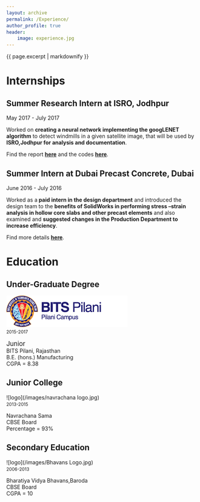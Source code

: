 ```yaml
---
layout: archive
permalink: /Experience/
author_profile: true
header:
    image: experience.jpg
---
```


{{ page.excerpt | markdownify }}



# Internships

## Summer Research Intern at ISRO, Jodhpur
<medium>May 2017 - July 2017</medium>
<p>Worked on <b>creating a neural network implementing the googLENET algorithm</b> to detect windmills in a given satellite image, that will be used by <b>ISRO,Jodhpur for analysis and documentation</b>.</p>
<p>Find the report <a href="/PS1Report.pdf"><b>here</b></a> and the codes <a href="/Codes"><b>here</b></a>.</p>

## Summer Intern at Dubai Precast Concrete, Dubai 
<medium> June 2016 - July 2016</medium>
<p>Worked as a<b> paid intern in the design department</b> and introduced the design team to the <b>benefits of SolidWorks in performing stress –strain analysis in hollow core slabs and other precast elements</b> and also examined and <b>suggested changes in the Production Department to increase efficiency</b>.</p>  
<p>Find more details <a href="/FinalReport.pdf"><b>here</b></a>.</p>

# Education

## Under-Graduate Degree             
![logo](/images/BITSPilani_logo.png)
<br>
<small>2015-2017</small>
<p><big>Junior</big><br>
   BITS Pilani, Rajasthan<br>
   B.E. (hons.) Manufacturing<br>
   CGPA = 8.38<br>
</p>

## Junior College
![logo](/images/navrachana logo.jpg)
<br>
<small>2013-2015</small>
<p>Navrachana Sama<br>
   CBSE Board<br>
   Percentage = 93%<br>
</p>

## Secondary Education
![logo](/images/Bhavans Logo.jpg)
<br>
<small>2006-2013</small>
<p>Bharatiya Vidya Bhavans,Baroda<br>
   CBSE Board<br>
   CGPA = 10 <br>
</p>
